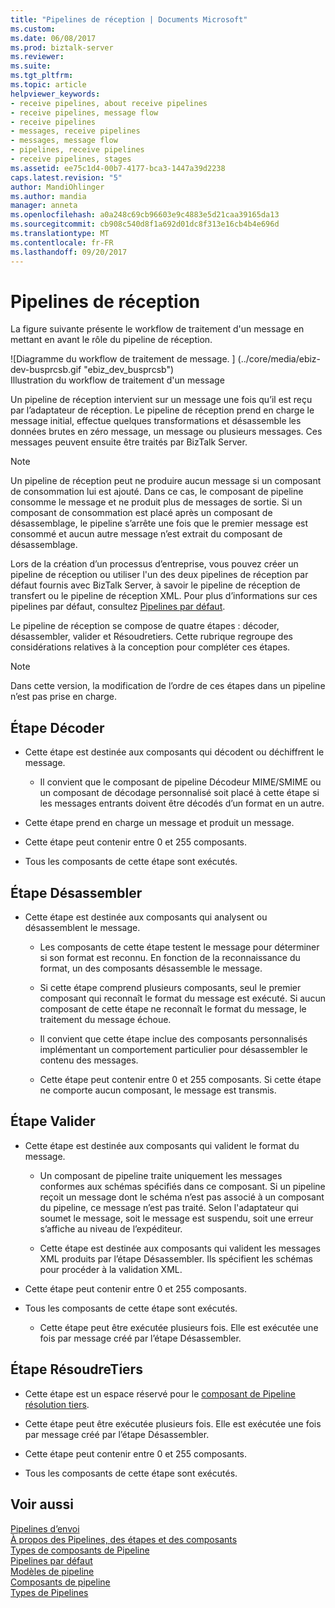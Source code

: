 ```yaml
---
title: "Pipelines de réception | Documents Microsoft"
ms.custom: 
ms.date: 06/08/2017
ms.prod: biztalk-server
ms.reviewer: 
ms.suite: 
ms.tgt_pltfrm: 
ms.topic: article
helpviewer_keywords:
- receive pipelines, about receive pipelines
- receive pipelines, message flow
- receive pipelines
- messages, receive pipelines
- messages, message flow
- pipelines, receive pipelines
- receive pipelines, stages
ms.assetid: ee75c1d4-00b7-4177-bca3-1447a39d2238
caps.latest.revision: "5"
author: MandiOhlinger
ms.author: mandia
manager: anneta
ms.openlocfilehash: a0a248c69cb96603e9c4883e5d21caa39165da13
ms.sourcegitcommit: cb908c540d8f1a692d01dc8f313e16cb4b4e696d
ms.translationtype: MT
ms.contentlocale: fr-FR
ms.lasthandoff: 09/20/2017
---
```

# <a name="receive-pipelines"></a>Pipelines de réception
La figure suivante présente le workflow de traitement d'un message en mettant en avant le rôle du pipeline de réception.  
  
 ![Diagramme du workflow de traitement de message. ] (../core/media/ebiz-dev-busprcsb.gif "ebiz_dev_busprcsb")  
Illustration du workflow de traitement d'un message  
  
 Un pipeline de réception intervient sur un message une fois qu’il est reçu par l’adaptateur de réception. Le pipeline de réception prend en charge le message initial, effectue quelques transformations et désassemble les données brutes en zéro message, un message ou plusieurs messages. Ces messages peuvent ensuite être traités par BizTalk Server.  
  
> [!NOTE]
>  Un pipeline de réception peut ne produire aucun message si un composant de consommation lui est ajouté. Dans ce cas, le composant de pipeline consomme le message et ne produit plus de messages de sortie. Si un composant de consommation est placé après un composant de désassemblage, le pipeline s’arrête une fois que le premier message est consommé et aucun autre message n’est extrait du composant de désassemblage.  
  
 Lors de la création d’un processus d’entreprise, vous pouvez créer un pipeline de réception ou utiliser l'un des deux pipelines de réception par défaut fournis avec BizTalk Server, à savoir le pipeline de réception de transfert ou le pipeline de réception XML. Pour plus d’informations sur ces pipelines par défaut, consultez [Pipelines par défaut](../core/default-pipelines.md).  
  
 Le pipeline de réception se compose de quatre étapes : décoder, désassembler, valider et Résoudretiers. Cette rubrique regroupe des considérations relatives à la conception pour compléter ces étapes.  
  
> [!NOTE]
>  Dans cette version, la modification de l’ordre de ces étapes dans un pipeline n’est pas prise en charge.  
  
## <a name="decode-stage"></a>Étape Décoder  
  
-   Cette étape est destinée aux composants qui décodent ou déchiffrent le message.  
  
    -   Il convient que le composant de pipeline Décodeur MIME/SMIME ou un composant de décodage personnalisé soit placé à cette étape si les messages entrants doivent être décodés d’un format en un autre.  
  
-   Cette étape prend en charge un message et produit un message.  
  
-   Cette étape peut contenir entre 0 et 255 composants.  
  
-   Tous les composants de cette étape sont exécutés.  
  
## <a name="disassemble-stage"></a>Étape Désassembler  
  
-   Cette étape est destinée aux composants qui analysent ou désassemblent le message.  
  
    -   Les composants de cette étape testent le message pour déterminer si son format est reconnu. En fonction de la reconnaissance du format, un des composants désassemble le message.  
  
    -   Si cette étape comprend plusieurs composants, seul le premier composant qui reconnaît le format du message est exécuté. Si aucun composant de cette étape ne reconnaît le format du message, le traitement du message échoue.  
  
    -   Il convient que cette étape inclue des composants personnalisés implémentant un comportement particulier pour désassembler le contenu des messages.  
  
    -   Cette étape peut contenir entre 0 et 255 composants. Si cette étape ne comporte aucun composant, le message est transmis.  
  
## <a name="validate-stage"></a>Étape Valider  
  
-   Cette étape est destinée aux composants qui valident le format du message.  
  
    -   Un composant de pipeline traite uniquement les messages conformes aux schémas spécifiés dans ce composant. Si un pipeline reçoit un message dont le schéma n’est pas associé à un composant du pipeline, ce message n’est pas traité. Selon l'adaptateur qui soumet le message, soit le message est suspendu, soit une erreur s’affiche au niveau de l’expéditeur.  
  
    -   Cette étape est destinée aux composants qui valident les messages XML produits par l’étape Désassembler. Ils spécifient les schémas pour procéder à la validation XML.  
  
-   Cette étape peut contenir entre 0 et 255 composants.  
  
-   Tous les composants de cette étape sont exécutés.  
  
    -   Cette étape peut être exécutée plusieurs fois. Elle est exécutée une fois par message créé par l’étape Désassembler.  
  
## <a name="resolveparty-stage"></a>Étape RésoudreTiers  
  
-   Cette étape est un espace réservé pour le [composant de Pipeline résolution tiers](../core/party-resolution-pipeline-component.md).  
  
-   Cette étape peut être exécutée plusieurs fois. Elle est exécutée une fois par message créé par l’étape Désassembler.  
  
-   Cette étape peut contenir entre 0 et 255 composants.  
  
-   Tous les composants de cette étape sont exécutés.  
  
## <a name="see-also"></a>Voir aussi  
 [Pipelines d’envoi](../core/send-pipelines.md)   
 [À propos des Pipelines, des étapes et des composants](../core/about-pipelines-stages-and-components.md)   
 [Types de composants de Pipeline](../core/types-of-pipeline-components.md)   
 [Pipelines par défaut](../core/default-pipelines.md)   
 [Modèles de pipeline](../core/pipeline-templates.md)   
 [Composants de pipeline](../core/pipeline-components.md)   
 [Types de Pipelines](../core/types-of-pipelines.md)